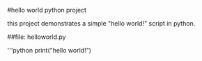 #hello world python project

this project demonstrates a simple "hello world!" script in python.

##file: helloworld.py

'''python
print("hello world!")
